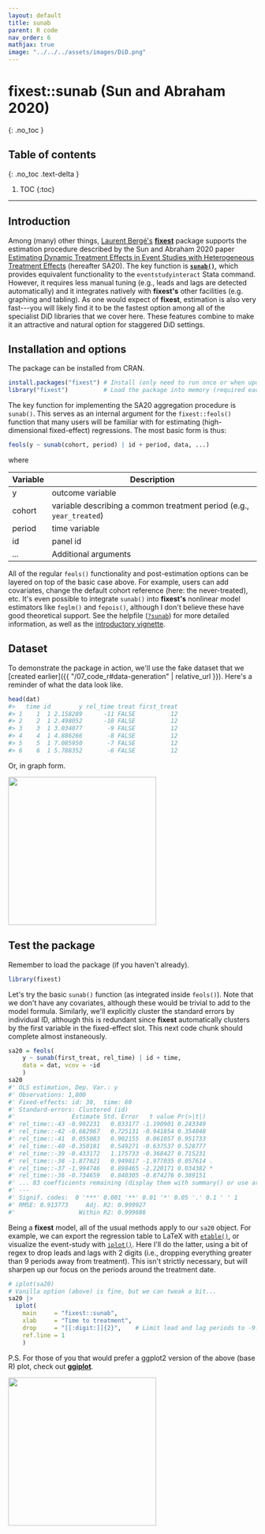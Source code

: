 ```yaml
---
layout: default
title: sunab
parent: R code
nav_order: 6
mathjax: true
image: "../../../assets/images/DiD.png"
---
```


# fixest::sunab (Sun and Abraham 2020)
{: .no_toc }

## Table of contents
{: .no_toc .text-delta }

1. TOC
{:toc}

---

## Introduction

Among (many) other things, 
[Laurent Bergé's](https://sites.google.com/site/laurentrberge/)
[**fixest**](https://lrberge.github.io/fixest/) package supports the estimation
procedure described by the Sun and Abraham 2020 paper [Estimating Dynamic
Treatment Effects in Event Studies with Heterogeneous Treatment
Effects](https://www.sciencedirect.com/science/article/pii/S030440762030378X)
(hereafter SA20).  The key function is 
**[`sunab()`](https://lrberge.github.io/fixest/reference/sunab.html)**,
which provides equivalent
functionality to the `eventstudyinteract` Stata command. However, it requires
less manual tuning (e.g., leads and lags are detected automatically) and it 
integrates natively with **fixest's** other facilities (e.g. graphing and
tabling). As one would expect of **fixest**, estimation is also very fast---you
will likely find it to be the fastest option among all of the specialist DiD
libraries that we cover here. These features combine to make it an attractive
and natural option for staggered DiD settings.

## Installation and options

The package can be installed from CRAN.

```r
install.packages("fixest") # Install (only need to run once or when updating)
library("fixest")          # Load the package into memory (required each new session)
```

The key function for implementing the SA20 aggregation procedure is `sunab()`.
This serves as an internal argument for the `fixest::feols()` function that
many users will be familiar with for estimating (high-dimensional fixed-effect)
regressions. The most basic form is thus:

```r
feols(y ~ sunab(cohort, period) | id + period, data, ...)
```

where

| Variable | Description |
| ----- | ----- |
| y | outcome variable |
| cohort | variable describing a common treatment period (e.g., `year_treated`) |
| period | time variable  |
| id | panel id |
| ... | Additional arguments |

All of the regular `feols()` functionality and post-estimation options can be
layered on top of the basic case above. For example, users can add covariates, 
change the default cohort reference (here: the never-treated), etc. It's even
possible to integrate `sunab()` into **fixest's** nonlinear model estimators
like `feglm()` and `fepois()`, although I don't believe these have good 
theoretical support. See the helpfile
([`?sunab`](https://lrberge.github.io/fixest/reference/sunab.html))
for more detailed information, as well as the
[introductory vignette](https://lrberge.github.io/fixest/articles/fixest_walkthrough.html#staggered-difference-in-differences-sun-and-abraham-2020).

## Dataset

To demonstrate the package in action, we'll use the fake dataset that we 
[created earlier]({{ "/07_code_r#data-generation" | relative_url }}). Here's a 
reminder of what the data look like.

```r
head(dat)
#>   time id        y rel_time treat first_treat
#> 1    1  1 2.158289      -11 FALSE          12
#> 2    2  1 2.498052      -10 FALSE          12
#> 3    3  1 3.034077       -9 FALSE          12
#> 4    4  1 4.886266       -8 FALSE          12
#> 5    5  1 7.085950       -7 FALSE          12
#> 6    6  1 5.788352       -6 FALSE          12
```

Or, in graph form.

<img src="../../../assets/images/test_data_R.png" height="300">

## Test the package

Remember to load the package (if you haven't already).

```r
library(fixest)
```

Let's try the basic `sunab()` function (as integrated inside `feols()`). Note 
that we don't have any covariates, although these would be trivial to add to the
model formula. Similarly, we'll explicitly cluster the standard errors by
individual ID, although this is redundant since **fixest** automatically
clusters by the first variable in the fixed-effect slot. This next code chunk
should complete almost instaneously.

```r
sa20 = feols(
    y ~ sunab(first_treat, rel_time) | id + time, 
    data = dat, vcov = ~id
    )
sa20
#' OLS estimation, Dep. Var.: y
#' Observations: 1,800 
#' Fixed-effects: id: 30,  time: 60
#' Standard-errors: Clustered (id) 
#'                Estimate Std. Error   t value Pr(>|t|)    
#' rel_time::-43 -0.992231   0.833177 -1.190901 0.243349    
#' rel_time::-42 -0.682967   0.725131 -0.941854 0.354048    
#' rel_time::-41  0.055083   0.902155  0.061057 0.951733    
#' rel_time::-40 -0.350181   0.549271 -0.637537 0.528777    
#' rel_time::-39 -0.433172   1.175733 -0.368427 0.715231    
#' rel_time::-38 -1.877821   0.949817 -1.977035 0.057614 .  
#' rel_time::-37 -1.994746   0.898465 -2.220171 0.034382 *  
#' rel_time::-36 -0.734659   0.840305 -0.874276 0.389151    
#' ... 83 coefficients remaining (display them with summary() or use argument n)
#' ---
#' Signif. codes:  0 '***' 0.001 '**' 0.01 '*' 0.05 '.' 0.1 ' ' 1
#' RMSE: 0.913773     Adj. R2: 0.999927
#'                  Within R2: 0.999686
```

Being a **fixest** model, all of the usual methods apply to our `sa20` object.
For example, we can export the regression table to LaTeX with
[`etable()`](https://lrberge.github.io/fixest/reference/etable.html), or
visualize the event-study with
[`iplot()`](https://lrberge.github.io/fixest/reference/coefplot.html#iplot-1).
Here I'll do the latter, using a bit of regex to drop leads and lags with 2
digits (i.e., dropping everything greater than 9 periods away from treatment).
This isn't strictly necessary, but will sharpen up our focus on the periods
around the treatment date.

```r
# iplot(sa20)
# Vanilla option (above) is fine, but we can tweak a bit...
sa20 |>
  iplot(
    main     = "fixest::sunab",
    xlab     = "Time to treatment",
    drop     = "[[:digit:]]{2}",    # Limit lead and lag periods to -9:9
    ref.line = 1
    )
```

P.S. For those of you that would prefer a ggplot2 version of the above (base R)
plot, check out [**ggiplot**](http://grantmcdermott.com/ggiplot).

<img src="../../../assets/images/sunab_R.png" height="300">